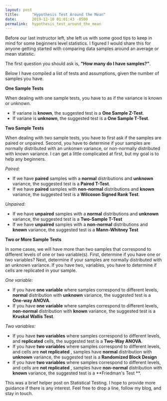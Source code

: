 ```yaml
---
layout: post
title:      "Hypothesis Test Around the Mean"
date:       2019-12-10 01:01:43 -0500
permalink:  hypothesis_test_around_the_mean
---
```



Before our last instructor left, she left us with some good tips to keep in mind for some beginners level statistics. I figured I would share this for anyone getting started with comparing data samples around an average or mean statistic. 

The first question you should ask is, **"How many do I have samples?"**.

Below I have compiled a list of tests and assumptions, given the number of samples you have. 


**One Sample Tests**

When dealing with one sample tests, you have to as if the variance is known or unknown.
* If variane is **known**, the suggested test is a **One Sample Z-Test**.
* If variane is **unknown**, the suggested test is a **One Sample T-Test**.


**Two Sample Tests**

When dealing with two sample tests, you have to first ask if the samples are paired or unpaired. Second, you have to determine if your samples are normally distributed with an unkonwn variance, or non-normally distributed with known variance. I can get a little complicated at first, but my goal is to help any beginners. 

*Paired:*
* If we have **paired** samples with a **normal** distributions and **unknown** variance, the suggested test is a **Paired T-Test**.
* If we have **paired** samples with **non-normal** distributions and **known** variance, the suggested test is a **Wilcoxon Signed Rank Test**.

*Unpaired:*
* If we have **unpaired** samples with a **normal** distributions and **unknown** variance, the suggested test is a **Two-Sample T-Test**
* If we have **unpaired** samples with a **non-normal** distributions and **known** variance, the suggested test is a **Mann-Whitney Test**


**Two or More Sample Tests**

In some cases, we will have more than two samples that correspond to different levels of one or two variable(s). First, determine if you have one or two variables? Next, determine if your samples are normally distributed with an unknown variance. If you have two, variables, you have to determine if cells are replicated in your sample. 

*One variable:*
* If you have **one variable** where samples correspond to different levels, **normal** distribution with **unknown** variance, the suggested test is a **One-way ANOVA**.
* If you have **one variable** where samples correspond to different levels, **non-normal** distribution with **known** variance, the suggested test is a **Kruskal Wallis Test**.

*Two variables:*
* If you have **two variables** where samples correspond to different levels, and **replicated** cells, the suggested test is a **Two-Way ANOVA**.
* If you have **two variables** where samples correspond to different levels, and cells are  **not replicated** , samples have **normal** distribution with **unknown** variance, the suggested test is a **Randomized Block Design**
* If you have **two variables** where samples correspond to different levels, and cells are  **not replicated** , samples have **non-normal** distribution with **known** variance, the suggested test is a **Friedman's Test **.


This was a brief helper post on Statistical Testing. I hope to provide more guidance if there is any interest. Feel free to drop a line, follow my blog, and stay in touch. 

